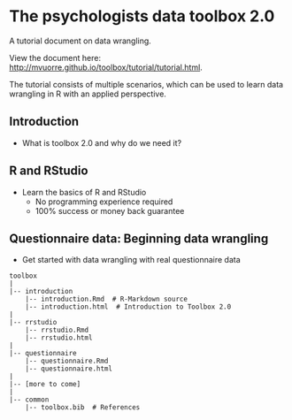 # The psychologists data toolbox 2.0

A tutorial document on data wrangling. 

View the document here: <http://mvuorre.github.io/toolbox/tutorial/tutorial.html>.

The tutorial consists of multiple scenarios, which can be used to learn data wrangling in R with an applied perspective. 

## Introduction

* What is toolbox 2.0 and why do we need it?

## R and RStudio

* Learn the basics of R and RStudio
    - No programming experience required
    - 100% success or money back guarantee

## Questionnaire data: Beginning data wrangling

* Get started with data wrangling with real questionnaire data


```
toolbox
|
|-- introduction
    |-- introduction.Rmd  # R-Markdown source
    |-- introduction.html  # Introduction to Toolbox 2.0
|
|-- rrstudio
    |-- rrstudio.Rmd
    |-- rrstudio.html
|
|-- questionnaire
    |-- questionnaire.Rmd
    |-- questionnaire.html
|
|-- [more to come]
|
|-- common
    |-- toolbox.bib  # References
```

